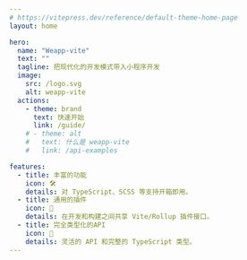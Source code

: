 ```yaml
---
# https://vitepress.dev/reference/default-theme-home-page
layout: home

hero:
  name: "Weapp-vite"
  text: ""
  tagline: 把现代化的开发模式带入小程序开发
  image:
    src: /logo.svg
    alt: weapp-vite
  actions:
    - theme: brand
      text: 快速开始
      link: /guide/
    # - theme: alt
    #   text: 什么是 weapp-vite
    #   link: /api-examples

features:
  - title: 丰富的功能
    icon: 🛠️
    details: 对 TypeScript、SCSS 等支持开箱即用。
  - title: 通用的插件
    icon: 🔩
    details: 在开发和构建之间共享 Vite/Rollup 插件接口。
  - title: 完全类型化的API
    icon: 🔑
    details: 灵活的 API 和完整的 TypeScript 类型。
---
```

